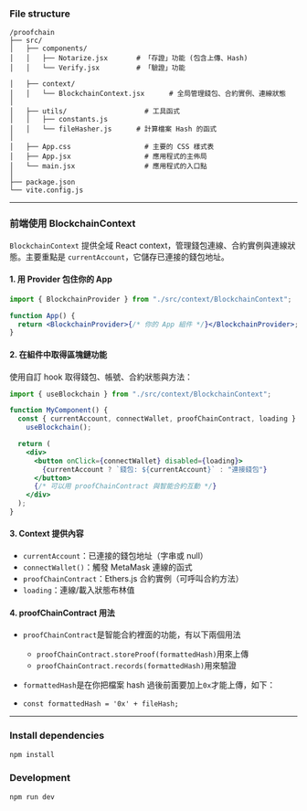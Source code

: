 ### File structure

```
/proofchain
├── src/
│   ├── components/
│   │   ├── Notarize.jsx       # 「存證」功能 (包含上傳、Hash)
│   │   └── Verify.jsx         # 「驗證」功能

│   ├── context/
│   │   └── BlockchainContext.jsx      # 全局管理錢包、合約實例、連線狀態
│
│   ├── utils/                   # 工具函式
│   │   ├── constants.js
│   │   └── fileHasher.js      # 計算檔案 Hash 的函式
│
│   ├── App.css                  # 主要的 CSS 樣式表
│   ├── App.jsx                  # 應用程式的主佈局
│   └── main.jsx                 # 應用程式的入口點
│
├── package.json
└── vite.config.js
```

---

### 前端使用 BlockchainContext

`BlockchainContext` 提供全域 React context，管理錢包連線、合約實例與連線狀態。主要重點是 `currentAccount`，它儲存已連接的錢包地址。

#### 1. 用 Provider 包住你的 App

```jsx
import { BlockchainProvider } from "./src/context/BlockchainContext";

function App() {
  return <BlockchainProvider>{/* 你的 App 組件 */}</BlockchainProvider>;
}
```

#### 2. 在組件中取得區塊鏈功能

使用自訂 hook 取得錢包、帳號、合約狀態與方法：

```jsx
import { useBlockchain } from "./src/context/BlockchainContext";

function MyComponent() {
  const { currentAccount, connectWallet, proofChainContract, loading } =
    useBlockchain();

  return (
    <div>
      <button onClick={connectWallet} disabled={loading}>
        {currentAccount ? `錢包: ${currentAccount}` : "連接錢包"}
      </button>
      {/* 可以用 proofChainContract 與智能合約互動 */}
    </div>
  );
}
```

#### 3. Context 提供內容

- `currentAccount`：已連接的錢包地址（字串或 null）
- `connectWallet()`：觸發 MetaMask 連線的函式
- `proofChainContract`：Ethers.js 合約實例（可呼叫合約方法）
- `loading`：連線/載入狀態布林值

#### 4. proofChainContract 用法

- `proofChainContract`是智能合約裡面的功能，有以下兩個用法

  - `proofChainContract.storeProof(formattedHash)`用來上傳
  - `proofChainContract.records(formattedHash)`用來驗證

- `formattedHash`是在你把檔案 hash 過後前面要加上`0x`才能上傳，如下：
- `const formattedHash = '0x' + fileHash;`

---

### Install dependencies

```bash
npm install
```

### Development

```bash
npm run dev
```
